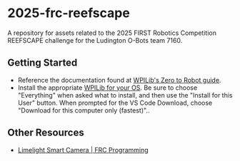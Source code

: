 # 2025-frc-reefscape

A repository for assets related to the 2025 FIRST Robotics Competition REEFSCAPE
challenge for the Ludington O-Bots team 7160.

## Getting Started

- Reference the documentation found at
  [WPILib's Zero to Robot guide](https://docs.wpilib.org/en/stable/docs/zero-to-robot/introduction.html).
- Install the appropriate
  [WPILib for your OS](https://docs.wpilib.org/en/stable/docs/zero-to-robot/step-2/wpilib-setup.html).
  Be sure to choose "Everything" when asked what to install, and then use the
  "Install for this User" button. When prompted for the VS Code Download, choose
  "Download for this computer only (fastest)"..

## Other Resources

- [Limelight Smart Camera | FRC Programming](https://docs.limelightvision.io/docs/docs-limelight/getting-started/FRC/programming)
